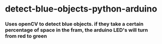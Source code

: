# detect-blue-objects-python-arduino
### Uses openCV to detect blue objects. if they take a certain percentage of space in the fram, the arduino LED's will turn from red to green
